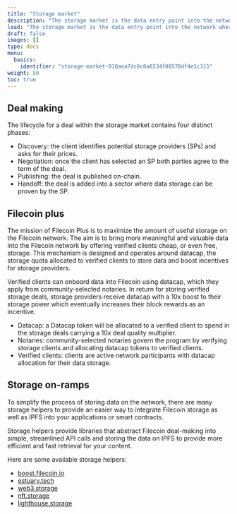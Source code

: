 ```yaml
---
title: "Storage market"
description: "The storage market is the data entry point into the network where storage providers and clients negotiate and publish storage deals on-chain."
lead: "The storage market is the data entry point into the network where storage providers and clients negotiate and publish storage deals on-chain."
draft: false
images: []
type: docs
menu:
  basics:
    identifier: "storage-market-018aea7dc8c0a6534f00570df4e1c315"
weight: 50
toc: true
---
```


## Deal making

The lifecycle for a deal within the storage market contains four distinct phases:

- Discovery: the client identifies potential storage providers (SPs) and asks for their prices.
- Negotiation: once the client has selected an SP both parties agree to the term of the deal.
- Publishing: the deal is published on-chain.
- Handoff: the deal is added into a sector where data storage can be proven by the SP.

## Filecoin plus  

The mission of Filecoin Plus is to maximize the amount of useful storage on the Filecoin network. The aim is to bring more meaningful and valuable data into the Filecoin network by offering verified clients cheap, or even free, storage. This mechanism is designed and operates around datacap, the storage quota allocated to verified clients to store data and boost incentives for storage providers.  

Verified clients can onboard data into Filecoin using datacap, which they apply from community-selected notaries. In return for storing verified storage deals, storage providers receive datacap with a 10x boost to their storage power which eventually increases their block rewards as an incentive.

- Datacap: a Datacap token will be allocated to a verified client to spend in the storage deals carrying a 10x deal quality multiplier.
- Notaries: community-selected notaries govern the program by verifying storage clients and allocating datacap tokens to verified clients.
- Verified clients: clients are active network participants with datacap allocation for their data storage.

## Storage on-ramps

To simplify the process of storing data on the network, there are many storage helpers to provide an easier way to integrate Filecoin storage as well as IPFS into your applications or smart contracts.

Storage helpers provide libraries that abstract Filecoin deal-making into simple, streamlined API calls and storing the data on IPFS to provide more efficient and fast retrieval for your content.

Here are some available storage helpers:

- [boost.filecoin.io](https://boost.filecoin.io/)
- [estuary.tech](https://estuary.tech/)
- [web3.storage](https://web3.storage/)
- [nft.storage](https://nft.storage/)
- [lighthouse.storage](https://www.lighthouse.storage/)
